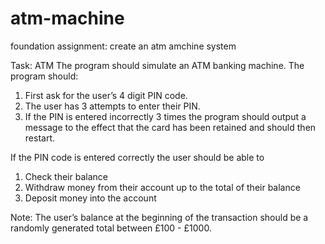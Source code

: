 # atm-machine
 foundation assignment: create an atm amchine system

Task: ATM
The program should simulate an ATM banking machine. The program should:
1. First ask for the user’s 4 digit PIN code.
2. The user has 3 attempts to enter their PIN.
3. If the PIN is entered incorrectly 3 times the program should output a message to the effect that the card has been retained and should then restart.

If the PIN code is entered correctly the user should be able to
1. Check their balance
2. Withdraw money from their account up to the total of their balance
3. Deposit money into the account

Note: The user’s balance at the beginning of the transaction should be a randomly generated total between £100 - £1000.
